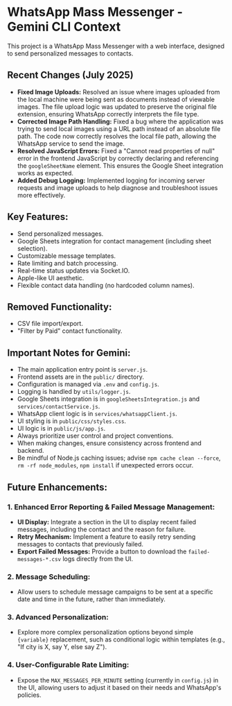 # WhatsApp Mass Messenger - Gemini CLI Context

This project is a WhatsApp Mass Messenger with a web interface, designed to send personalized messages to contacts.

## Recent Changes (July 2025)

*   **Fixed Image Uploads:** Resolved an issue where images uploaded from the local machine were being sent as documents instead of viewable images. The file upload logic was updated to preserve the original file extension, ensuring WhatsApp correctly interprets the file type.
*   **Corrected Image Path Handling:** Fixed a bug where the application was trying to send local images using a URL path instead of an absolute file path. The code now correctly resolves the local file path, allowing the WhatsApp service to send the image.
*   **Resolved JavaScript Errors:** Fixed a "Cannot read properties of null" error in the frontend JavaScript by correctly declaring and referencing the `googleSheetName` element. This ensures the Google Sheet integration works as expected.
*   **Added Debug Logging:** Implemented logging for incoming server requests and image uploads to help diagnose and troubleshoot issues more effectively.

## Key Features:
- Send personalized messages.
- Google Sheets integration for contact management (including sheet selection).
- Customizable message templates.
- Rate limiting and batch processing.
- Real-time status updates via Socket.IO.
- Apple-like UI aesthetic.
- Flexible contact data handling (no hardcoded column names).

## Removed Functionality:
- CSV file import/export.
- "Filter by Paid" contact functionality.

## Important Notes for Gemini:
- The main application entry point is `server.js`.
- Frontend assets are in the `public/` directory.
- Configuration is managed via `.env` and `config.js`.
- Logging is handled by `utils/logger.js`.
- Google Sheets integration is in `googleSheetsIntegration.js` and `services/contactService.js`.
- WhatsApp client logic is in `services/whatsappClient.js`.
- UI styling is in `public/css/styles.css`.
- UI logic is in `public/js/app.js`.
- Always prioritize user control and project conventions.
- When making changes, ensure consistency across frontend and backend.
- Be mindful of Node.js caching issues; advise `npm cache clean --force`, `rm -rf node_modules`, `npm install` if unexpected errors occur.

## Future Enhancements:

### 1. Enhanced Error Reporting & Failed Message Management:
- **UI Display:** Integrate a section in the UI to display recent failed messages, including the contact and the reason for failure.
- **Retry Mechanism:** Implement a feature to easily retry sending messages to contacts that previously failed.
- **Export Failed Messages:** Provide a button to download the `failed-messages-*.csv` logs directly from the UI.

### 2. Message Scheduling:
- Allow users to schedule message campaigns to be sent at a specific date and time in the future, rather than immediately.

### 3. Advanced Personalization:
- Explore more complex personalization options beyond simple `{variable}` replacement, such as conditional logic within templates (e.g., "If city is X, say Y, else say Z").

### 4. User-Configurable Rate Limiting:
- Expose the `MAX_MESSAGES_PER_MINUTE` setting (currently in `config.js`) in the UI, allowing users to adjust it based on their needs and WhatsApp's policies.
